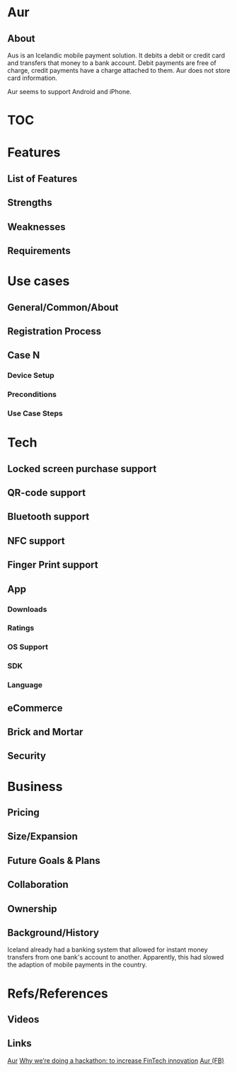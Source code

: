 # Aur

## About

Aus is an Icelandic mobile payment solution. It debits a debit or credit card and transfers that money to a bank account. Debit payments are free of charge, credit payments have a charge attached to them. Aur does not store card information.

Aur seems to support Android and iPhone.

# TOC
<!-- toc -->

# Features
## List of Features
## Strengths
## Weaknesses
## Requirements

# Use cases
## General/Common/About
## Registration Process
## Case N
### Device Setup
### Preconditions
### Use Case Steps

# Tech
## Locked screen purchase support
## QR-code support
## Bluetooth support
## NFC support
## Finger Print support
## App
### Downloads
### Ratings
### OS Support
### SDK
### Language
## eCommerce
## Brick and Mortar
## Security

# Business
## Pricing
## Size/Expansion
## Future Goals & Plans
## Collaboration
## Ownership
## Background/History

Iceland already had a banking system that allowed for instant money transfers from one bank's account to another. Apparently, this had slowed the adaption of mobile payments in the country.

# Refs/References
## Videos
## Links

[Aur](https://www.aur.is/)
[Why we’re doing a hackathon: to increase FinTech innovation](http://northstack.is/index.php/2016/05/25/why-were-doing-a-hackathon-to-increase-fintech-innovation/)
[Aur (FB)](https://www.facebook.com/aurappid/)
